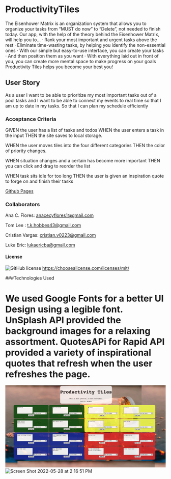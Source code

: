# ProductivityTiles

The Eisenhower Matrix is an organization system that allows you to organize your tasks from “MUST do now” to “Delete”, not needed to finish today.
Our app, with the help of the theory behind the Eisenhower Matrix, will help you to…
· Rank your most important and urgent tasks above the rest
· Eliminate time-wasting tasks, by helping you identify the non-essential ones
· With our simple but easy-to-use interface, you can create your tasks
· And then position them as you want
· With everything laid out in front of you, you can create more mental space to make progress on your goals
Productivity Tiles helps you become your best you!

## User Story

As a user
I want to be able to prioritize my most important tasks out of a pool tasks and
I want to be able to connect my events to real time so that I am up to date in my tasks.
So that I can plan my schedule efficiently

### Acceptance Criteria

GIVEN the user has a list of tasks and todos
WHEN the user enters a task in the input
THEN the site saves to local storage.

WHEN the user moves tiles into the four different categories
THEN the color of priority changes.

WHEN situation changes and a certain has become more important
THEN you can click and drag to reorder the list

WHEN task sits idle for too long
THEN the user is given an inspiration quote to forge on and finish their tasks

[Github Pages](https://anacecyflores1.github.io/ProductivityTiles/)

### Collaborators

Ana C. Flores: anacecyflores1@gmail.com

Tom Lee : t.k.hobbes43@gmail.com

Cristian Vargas: cristian.v0223@gmail.com

Luka Eric: lukaericba@gmail.com

#### License

![GitHub license](https://img.shields.io/github/license/Naereen/StrapDown.js.svg)
https://choosealicense.com/licenses/mit/

###Technologies Used

We used Google Fonts for a better UI Design using a legible font.
UnSplash API provided the background images for a relaxing assortment.
QuotesAPi for Rapid API provided a variety of inspirational quotes that refresh when the user refreshes the page.
=======
![Screenshot of deployed app](screenshot.jpg)
<img width="1258" alt="Screen Shot 2022-05-28 at 2 16 51 PM" src="https://user-images.githubusercontent.com/95557040/170839823-a221c98d-7d00-45e9-a24c-389eb0d17d3f.png">
